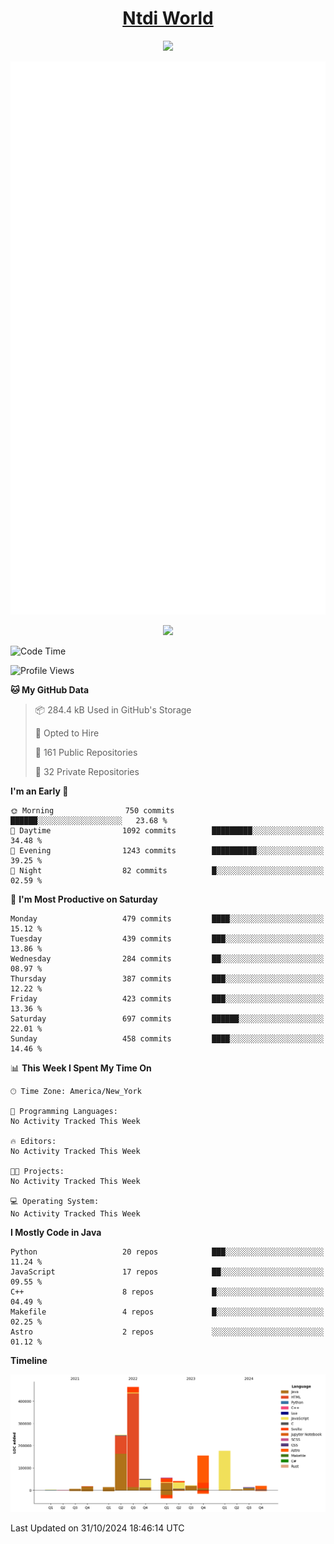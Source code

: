 <h1 align="center"><a href="https://www.ntdi.world">Ntdi World</a></h1>
<p align="center">
  <a href="https://github.com/n-tdi"><img src="https://readme-typing-svg.herokuapp.com?lines=FullStack+Developer;Web+Developer;Open-Source+Enthusiast;Java+Developer;Spigot-API%20Developer;&center=true&width=500&height=50"></a>
</p>

<div align="center">
  <img src="/github-metrics.svg"></img>
  
  <img src="https://komarev.com/ghpvc/?username=n-tdi&color=green"></img>
</div>

<!-- May use later.. idk -->
<!-- <a href="http://www.github.com/n-tdi"><img src="https://github-readme-stats.vercel.app/api?username=n-tdi&show_icons=true&hide=&count_private=true&title_color=0891b2&text_color=ffffff&icon_color=0891b2&bg_color=1c1917&hide_border=true&show_icons=true" alt="n-tdi's GitHub stats" /></a> -->

<!--START_SECTION:waka-->
![Code Time](http://img.shields.io/badge/Code%20Time-324%20hrs%2046%20mins-blue)

![Profile Views](http://img.shields.io/badge/Profile%20Views-11-blue)

**🐱 My GitHub Data** 

> 📦 284.4 kB Used in GitHub's Storage 
 > 
> 💼 Opted to Hire
 > 
> 📜 161 Public Repositories 
 > 
> 🔑 32 Private Repositories 
 > 
**I'm an Early 🐤** 

```text
🌞 Morning                750 commits         ██████░░░░░░░░░░░░░░░░░░░   23.68 % 
🌆 Daytime                1092 commits        █████████░░░░░░░░░░░░░░░░   34.48 % 
🌃 Evening                1243 commits        ██████████░░░░░░░░░░░░░░░   39.25 % 
🌙 Night                  82 commits          █░░░░░░░░░░░░░░░░░░░░░░░░   02.59 % 
```
📅 **I'm Most Productive on Saturday** 

```text
Monday                   479 commits         ████░░░░░░░░░░░░░░░░░░░░░   15.12 % 
Tuesday                  439 commits         ███░░░░░░░░░░░░░░░░░░░░░░   13.86 % 
Wednesday                284 commits         ██░░░░░░░░░░░░░░░░░░░░░░░   08.97 % 
Thursday                 387 commits         ███░░░░░░░░░░░░░░░░░░░░░░   12.22 % 
Friday                   423 commits         ███░░░░░░░░░░░░░░░░░░░░░░   13.36 % 
Saturday                 697 commits         ██████░░░░░░░░░░░░░░░░░░░   22.01 % 
Sunday                   458 commits         ████░░░░░░░░░░░░░░░░░░░░░   14.46 % 
```


📊 **This Week I Spent My Time On** 

```text
🕑︎ Time Zone: America/New_York

💬 Programming Languages: 
No Activity Tracked This Week

🔥 Editors: 
No Activity Tracked This Week

🐱‍💻 Projects: 
No Activity Tracked This Week

💻 Operating System: 
No Activity Tracked This Week
```

**I Mostly Code in Java** 

```text
Python                   20 repos            ███░░░░░░░░░░░░░░░░░░░░░░   11.24 % 
JavaScript               17 repos            ██░░░░░░░░░░░░░░░░░░░░░░░   09.55 % 
C++                      8 repos             █░░░░░░░░░░░░░░░░░░░░░░░░   04.49 % 
Makefile                 4 repos             █░░░░░░░░░░░░░░░░░░░░░░░░   02.25 % 
Astro                    2 repos             ░░░░░░░░░░░░░░░░░░░░░░░░░   01.12 % 
```



**Timeline**

![Lines of Code chart](https://raw.githubusercontent.com/n-tdi/n-tdi/main/assets/bar_graph.png)


 Last Updated on 31/10/2024 18:46:14 UTC
<!--END_SECTION:waka-->
